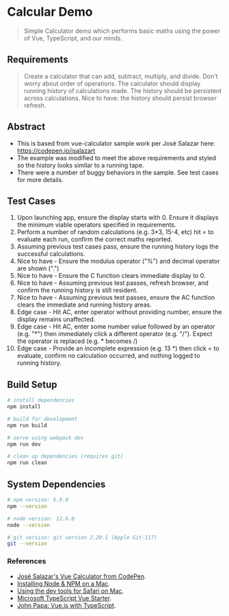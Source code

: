 # Calcular Demo

> Simple Calculator demo which performs basic maths using the power of Vue, TypeScript, and our minds.

## Requirements

> Create a calculator that can add, subtract, multiply, and divide. Don't worry about order of operations.
> The calculator should display running history of calculations made. 
> The history should be persistent across calculations.
> Nice to have: the history should persist browser refresh.

## Abstract

* This is based from vue-calculator sample work per José Salazar here: https://codepen.io/jsalazart
* The example was modified to meet the above requirements and styled so the history looks similar to a running tape.
* There were a number of buggy behaviors in the sample. See test cases for more details.

## Test Cases

1. Upon launching app, ensure the display starts with 0. Ensure it displays the minimum viable operators specified in requirements.
2. Perform a number of random calculations (e.g. 3*3, 15-4, etc) hit = to evaluate each run, confirm the correct maths reported.
3. Assuming previous test cases pass, ensure the running history logs the successful calculations.
4. Nice to have - Ensure the modulus operator ("%") and decimal operator are shown (".")
5. Nice to have - Ensure the C function clears immediate display to 0.
6. Nice to have - Assuming previous test passes, refresh browser, and confirm the running history is still resident.
7. Nice to have - Assuming previous test passes, ensure the AC function clears the immediate and running history areas.
8. Edge case - Hit AC, enter operator without providing number, ensure the display remains unaffected.
9. Edge case - Hit AC, enter some number value followed by an operator (e.g. "*") then immediately click a different operator (e.g. "/"). Expect the operator is replaced (e.g. * becomes /)
10. Edge case - Provide an incomplete expression (e.g. 13 *) then click = to evaluate, confirm no calculation occurred, and nothing logged to running history.

## Build Setup

``` bash
# install dependencies
npm install

# build for development
npm run build

# serve using webpack dev
npm run dev

# clean up dependencies (requires git)
npm run clean
```

## System Dependencies

``` bash
# npm version: 6.9.0
npm --version

# node version: 12.6.0
node --version

# git version: git version 2.20.1 (Apple Git-117)
git --version
```

### References

* [José Salazar's Vue Calculator from CodePen](https://codepen.io/jsalazart/pen/jJWMVw).
* [Installing Node & NPM on a Mac](https://treehouse.github.io/installation-guides/mac/node-mac.html).
* [Using the dev tools for Safari on Mac](https://support.apple.com/guide/safari/use-the-developer-tools-in-the-develop-menu-sfri20948/mac).
* [Microsoft TypeScript Vue Starter](https://github.com/Microsoft/TypeScript-Vue-Starter).
* [John Papa: Vue.js with TypeScript](https://johnpapa.net/vue-typescript/).
